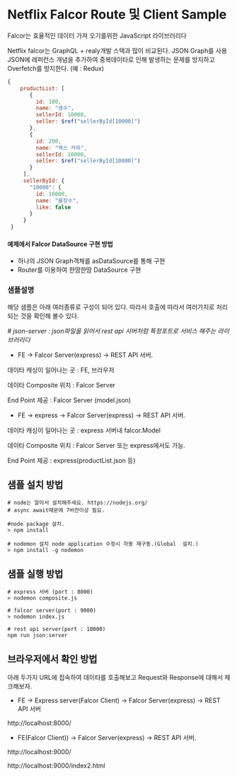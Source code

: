 # Netflix Falcor Route 및 Client Sample
Falcor는 효율적인 데이터 가져 오기를위한 JavaScript 라이브러리다

Netflix falcor는 GraphQL + realy개발 스택과 많이 비교된다.
JSON Graph를 사용 JSON에 레퍼런스 개념을 추가하여 중복데이타로 인해 발생하는 문제를 방지하고
Overfetch를 방지한다.
(예 : Redux)
```javascript
{
    productList: [
       {
         id: 100,
         name: "생수",
         sellerId: 10000,
         seller: $ref("sellerById[10000]")
       },
       {
         id: 200,
         name: "맥스 커피",
         sellerId: 10000,
         seller: $ref("sellerById[10000]")
       }
     ],
     sellerById: {
       "10000": {
         id: 10000,
         name: "물장수",
         like: false
       }
     }
 }
```


#### 예제에서 Falcor DataSource 구현 방법
- 하나의 JSON Graph객체를 asDataSource를 통해 구현
- Router를 이용하여 한땀한땀 DataSource 구현


### 샘플설명
해당 샘플은 아래 여러종류로 구성이 되어 있다.
따라서 호출에 따라서 여러가지로 처리되는 것을 확인해 볼수 있다.


*# json-server : json파일을 읽어서 rest api 서버처럼 특정포트로 서비스 해주는 라이브러리다*

- FE -> Falcor Server(express) -> REST API 서버.

데이타 캐싱이 일어나는 곳 :  FE, 브라우저

데이타 Composite 위치 : Falcor Server

End Point 제공 : Falcor Server (model.json)




- FE -> express -> Falcor Server(express) -> REST API 서버.

데이타 캐싱이 일어나는 곳 :  express 서버내 falcor.Model

데이타 Composite 위치 : Falcor Server 또는 express에서도 가능. 

End Point 제공 : express(productList.json 등)




## 샘플 설치 방법
```
# node는 알아서 설치해주세요. https://nodejs.org/
# async await때문에 7버전이상 필요.

#node package 설치.
> npm install

# nodemon 설치 node application 수정시 자동 재구동.(Global  설치.)
> npm install -g nodemon

```


## 샘플 실행 방법
```
# express 서버 (port : 8000)
> nodemon composite.js 

# falcor server(port : 9000)
> nodemon index.js

# rest api server(port : 10000)
npm run json:server
```


## 브라우저에서 확인 방법
아래 두가지 URL에 접속하여 데이타를 호출해보고 Request와 Response에 대해서 체크해보자.

- FE -> Express server(Falcor Client) -> Falcor Server(express) -> REST API 서버

http://localhost:8000/


- FE(Falcor Client)) -> Falcor Server(express) -> REST API 서버.

http://localhost:9000/

http://localhost:9000/index2.html